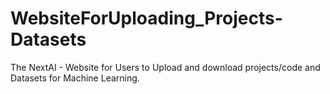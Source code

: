 # WebsiteForUploading_Projects-Datasets
The NextAI - Website for Users to Upload and download projects/code and Datasets for Machine Learning.

